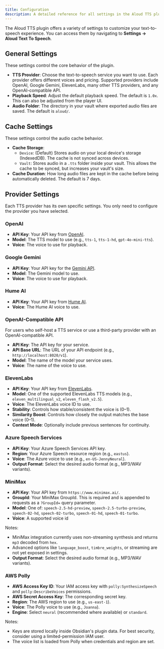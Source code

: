 ```yaml
---
title: Configuration
description: A detailed reference for all settings in the Aloud TTS plugin.
---
```


The Aloud TTS plugin offers a variety of settings to customize your text-to-speech experience. You can access them by navigating to **Settings → Aloud Text To Speech**.

<!-- `[INSERT SCREENSHOT: full_settings_panel.png]` -->

## General Settings

These settings control the core behavior of the plugin.

-   **TTS Provider**: Choose the text-to-speech service you want to use. Each provider offers different voices and pricing. Supported providers include OpenAI, Google Gemini, ElevenLabs, many other TTS providers, and any OpenAI-compatible API.
-   **Playback Speed**: Adjust the default playback speed. The default is `1.0x`. This can also be adjusted from the player UI.
-   **Audio Folder**: The directory in your vault where exported audio files are saved. The default is `aloud/`.

## Cache Settings

These settings control the audio cache behavior.

-   **Cache Storage**:
    -   `Device`: (Default) Stores audio on your local device's storage (IndexedDB). The cache is not synced across devices.
    -   `Vault`: Stores audio in a `.tts` folder inside your vault. This allows the cache to be synced, but increases your vault's size.
-   **Cache Duration**: How long audio files are kept in the cache before being automatically deleted. The default is 7 days.

## Provider Settings

Each TTS provider has its own specific settings. You only need to configure the provider you have selected.

### OpenAI

-   **API Key**: Your API key from [OpenAI](https://platform.openai.com/api-keys).
-   **Model**: The TTS model to use (e.g., `tts-1`, `tts-1-hd`, `gpt-4o-mini-tts`).
-   **Voice**: The voice to use for playback.

### Google Gemini

-   **API Key**: Your API key for the [Gemini API](https://aistudio.google.com/app/apikey).
-   **Model**: The Gemini model to use.
-   **Voice**: The voice to use for playback.

### Hume AI

-   **API Key**: Your API key from [Hume AI](https://beta.hume.ai/playground?modal=api-keys).
-   **Voice**: The Hume AI voice to use.

### OpenAI-Compatible API

For users who self-host a TTS service or use a third-party provider with an OpenAI-compatible API.

-   **API Key**: The API key for your service.
-   **API Base URL**: The URL of your API endpoint (e.g., `http://localhost:8020/v1`).
-   **Model**: The name of the model your service uses.
-   **Voice**: The name of the voice to use. 

### ElevenLabs

-   **API Key**: Your API key from [ElevenLabs](https://elevenlabs.io/app/settings/api-keys).
-   **Model**: One of the supported ElevenLabs TTS models (e.g., `eleven_multilingual_v2`, `eleven_flash_v2.5`).
-   **Voice**: The ElevenLabs voice ID to use.
-   **Stability**: Controls how stable/consistent the voice is (0–1).
-   **Similarity Boost**: Controls how closely the output matches the base voice (0–1).
-   **Context Mode**: Optionally include previous sentences for continuity.

### Azure Speech Services

-   **API Key**: Your Azure Speech Services API key.
-   **Region**: Your Azure Speech resource region (e.g., `eastus`).
-   **Voice**: The Azure voice to use (e.g., `en-US-JennyNeural`).
-   **Output Format**: Select the desired audio format (e.g., MP3/WAV variants).

### MiniMax

-   **API Key**: Your API key from `https://www.minimax.ai/`.
-   **GroupId**: Your MiniMax GroupId. This is required and is appended to requests as a `?GroupId=` query parameter.
-   **Model**: One of: `speech-2.5-hd-preview`, `speech-2.5-turbo-preview`, `speech-02-hd`, `speech-02-turbo`, `speech-01-hd`, `speech-01-turbo`.
-   **Voice**: A supported voice id

Notes:
-   MiniMax integration currently uses non-streaming synthesis and returns `mp3` decoded from `hex`.
-   Advanced options like `language_boost`, `timbre_weights`, or streaming are not yet exposed in settings.
-   **Output Format**: Select the desired audio format (e.g., MP3/WAV variants).

### AWS Polly

-   **AWS Access Key ID**: Your IAM access key with `polly:SynthesizeSpeech` and `polly:DescribeVoices` permissions.
-   **AWS Secret Access Key**: The corresponding secret key.
-   **Region**: The AWS region to use (e.g., `us-east-1`).
-   **Voice**: The Polly voice to use (e.g., `Joanna`).
-   **Engine**: Select `neural` (recommended where available) or `standard`.

Notes:
-   Keys are stored locally inside Obsidian's plugin data. For best security, consider using a limited-permission IAM user.
-   The voice list is loaded from Polly when credentials and region are set.
